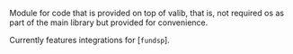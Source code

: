 Module for code that is provided on top of valib, that is, not required os as
part of the main library but provided for convenience.

Currently features integrations for [`fundsp`].
